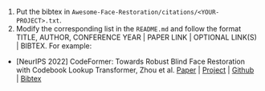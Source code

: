 1. Put the bibtex in `Awesome-Face-Restoration/citations/<YOUR-PROJECT>.txt`.
2. Modify the corresponding list in the `README.md` and follow the format TITLE, AUTHOR, CONFERENCE YEAR | PAPER LINK | OPTIONAL LINK(S) | BIBTEX. For example:
- [NeurIPS 2022] CodeFormer: Towards Robust Blind Face Restoration with Codebook Lookup Transformer, Zhou et al. [Paper](https://arxiv.org/abs/2206.11253) | [Project](https://shangchenzhou.com/projects/CodeFormer/) | [Github](https://github.com/sczhou/CodeFormer) | [Bibtex](https://github.com/sczhou/Awesome-Face-Restoration/blob/main/citations/codeformer.txt)